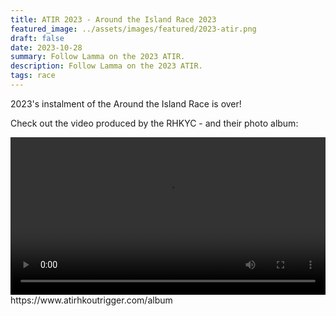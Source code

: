 ```yaml
---
title: ATIR 2023 - Around the Island Race 2023
featured_image: ../assets/images/featured/2023-atir.png
draft: false
date: 2023-10-28
summary: Follow Lamma on the 2023 ATIR.
description: Follow Lamma on the 2023 ATIR.
tags: race
---
```


2023's instalment of the Around the Island Race is over!

Check out the video produced by the RHKYC - and their photo album: 


<video width="100%" height="auto" controls>
  <source src="https://video.wixstatic.com/video/1d3703_98ee5bce1d694059b59ab8e5808f62d7/1080p/mp4/file.mp4" type="video/mp4">
  Your browser does not support the video tag.
</video>
https://www.atirhkoutrigger.com/album
